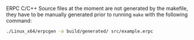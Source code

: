
ERPC C/C++ Source files at the moment are not generated by the makefile, they have to 
be manually generated prior to running `make` with the following command:

```bash
./Linux_x64/erpcgen -o build/generated/ src/example.erpc
```

